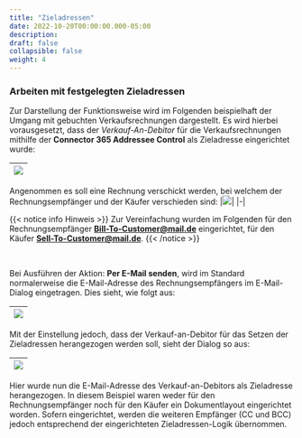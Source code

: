 ```yaml
---
title: "Zieladressen"
date: 2022-10-20T00:00:00.000-05:00
description: 
draft: false
collapsible: false
weight: 4
---
```

### Arbeiten mit festgelegten Zieladressen

Zur Darstellung der Funktionsweise wird im Folgenden beispielhaft der Umgang mit gebuchten Verkaufsrechnungen dargestellt. 
Es wird hierbei vorausgesetzt, dass der <i> Verkauf-An-Debitor</i> für die Verkaufsrechnungen mithilfe der **Connector 365 Addressee Control** als Zieladresse eingerichtet wurde:

|![](/images/apps/Addresse_Control/Berichtsauswahl_Verkauf_Example_WorkWith.png)|
|-|

Angenommen es soll eine Rechnung verschickt werden, bei welchem der Rechnungsempfänger und der Käufer verschieden sind:
|![](/images/apps/Addresse_Control/GebVerkRechnungen_SellToBillToCust.png)|
|-|

{{< notice info Hinweis >}}
Zur Vereinfachung wurden im Folgenden für den Rechnungsempfänger **Bill-To-Customer@mail.de** eingerichtet, für den Käufer **Sell-To-Customer@mail.de**.
{{< /notice >}}

</br>

Bei Ausführen der Aktion: **Per E-Mail senden**, wird im Standard normalerweise die E-Mail-Adresse des Rechnungsempfängers im E-Mail-Dialog eingetragen. Dies sieht, wie folgt aus:

|![](/images/apps/Addresse_Control/MailDialog_SellToCust.png)|
|-|

Mit der Einstellung jedoch, dass der Verkauf-an-Debitor für das Setzen der Zieladressen herangezogen werden soll, sieht der Dialog so aus:

|![](/images/apps/Addresse_Control/MailDialog_BillToCust.png)|
|-|



Hier wurde nun die E-Mail-Adresse des Verkauf-an-Debitors als Zieladresse herangezogen. 
In diesem Beispiel waren weder für den Rechnungsempfänger noch für den Käufer ein Dokumentlayout eingerichtet worden.
Sofern eingerichtet, werden die weiteren Empfänger (CC und BCC) jedoch entsprechend der eingerichteten Zieladressen-Logik übernommen.
